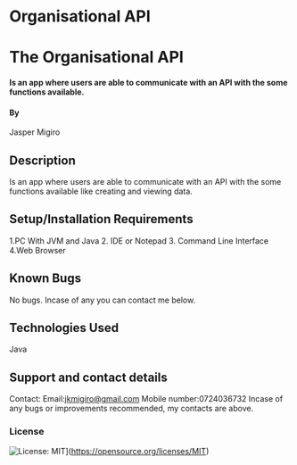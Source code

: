 # Organisational API


# The Organisational API

#### Is an app where users are able to communicate with an API with the some functions available.

#### By
Jasper Migiro 

## Description
Is an app where users are able to communicate with an API with the some functions available like creating and viewing data.

## Setup/Installation Requirements
1.PC With JVM and Java
2. IDE or Notepad
3. Command Line Interface
4.Web Browser



## Known Bugs
No bugs. Incase of any you can contact me below.
## Technologies Used
Java

## Support and contact details
Contact:
Email:jkmigiro@gmail.com
Mobile number:0724036732
Incase of any bugs or improvements recommended, my contacts are above.
### License
![License: MIT](https://img.shields.io/badge/License-MIT-yellow.svg)](https://opensource.org/licenses/MIT)
